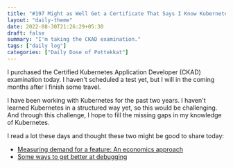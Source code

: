 ```yaml
---
title: "#197 Might as Well Get a Certificate That Says I Know Kubernetes"
layout: "daily-theme"
date: 2022-08-30T21:26:29+05:30
draft: false
summary: "I'm taking the CKAD examination."
tags: ["daily log"]
categories: ["Daily Dose of Pottekkat"]
---
```


I purchased the Certified Kubernetes Application Developer (CKAD) examination today. I haven't scheduled a test yet, but I will in the coming months after I finish some travel.

I have been working with Kubernetes for the past two years. I haven't learned Kubernetes in a structured way yet, so this would be challenging. And through this challenge, I hope to fill the missing gaps in my knowledge of Kubernetes.

I read a lot these days and thought these two might be good to share today:

* [Measuring demand for a feature: An economics approach](https://austinhenley.com/blog/measuringdemand.html)
* [Some ways to get better at debugging](https://jvns.ca/blog/2022/08/30/a-way-to-categorize-debugging-skills/)
